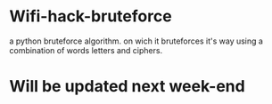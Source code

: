 # Wifi-hack-bruteforce
a python bruteforce algorithm. on wich it bruteforces it's way using a combination of words letters and ciphers.

# Will be updated next week-end
